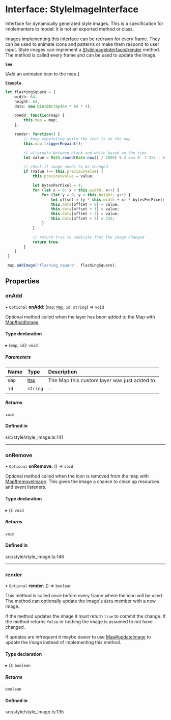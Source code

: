 # Interface: StyleImageInterface

Interface for dynamically generated style images. This is a specification for
implementers to model: it is not an exported method or class.

Images implementing this interface can be redrawn for every frame. They can be used to animate
icons and patterns or make them respond to user input. Style images can implement a
[StyleImageInterface#render](StyleImageInterface.md#render) method. The method is called every frame and
can be used to update the image.

**`See`**

[Add an animated icon to the map.]

**`Example`**

```ts
let flashingSquare = {
    width: 64,
    height: 64,
    data: new Uint8Array(64 * 64 * 4),

    onAdd: function(map) {
        this.map = map;
    },

    render: function() {
        // keep repainting while the icon is on the map
        this.map.triggerRepaint();

        // alternate between black and white based on the time
        let value = Math.round(Date.now() / 1000) % 2 === 0  ? 255 : 0;

        // check if image needs to be changed
        if (value !== this.previousValue) {
            this.previousValue = value;

            let bytesPerPixel = 4;
            for (let x = 0; x < this.width; x++) {
                for (let y = 0; y < this.height; y++) {
                    let offset = (y * this.width + x) * bytesPerPixel;
                    this.data[offset + 0] = value;
                    this.data[offset + 1] = value;
                    this.data[offset + 2] = value;
                    this.data[offset + 3] = 255;
                }
            }

            // return true to indicate that the image changed
            return true;
        }
    }
 }

 map.addImage('flashing_square', flashingSquare);
```

## Properties

### onAdd

• `Optional` **onAdd**: (`map`: [`Map`](../classes/Map.md), `id`: `string`) => `void`

Optional method called when the layer has been added to the Map with [Map#addImage](../classes/Map.md#addimage).

#### Type declaration

▸ (`map`, `id`): `void`

##### Parameters

| Name | Type | Description |
| :------ | :------ | :------ |
| `map` | [`Map`](../classes/Map.md) | The Map this custom layer was just added to. |
| `id` | `string` | - |

##### Returns

`void`

#### Defined in

src/style/style_image.ts:141

___

### onRemove

• `Optional` **onRemove**: () => `void`

Optional method called when the icon is removed from the map with [Map#removeImage](../classes/Map.md#removeimage).
This gives the image a chance to clean up resources and event listeners.

#### Type declaration

▸ (): `void`

##### Returns

`void`

#### Defined in

src/style/style_image.ts:146

___

### render

• `Optional` **render**: () => `boolean`

This method is called once before every frame where the icon will be used.
The method can optionally update the image's `data` member with a new image.

If the method updates the image it must return `true` to commit the change.
If the method returns `false` or nothing the image is assumed to not have changed.

If updates are infrequent it maybe easier to use [Map#updateImage](../classes/Map.md#updateimage) to update
the image instead of implementing this method.

#### Type declaration

▸ (): `boolean`

##### Returns

`boolean`

#### Defined in

src/style/style_image.ts:135
